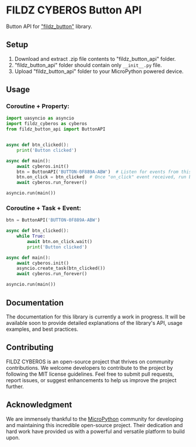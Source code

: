 # FILDZ CYBEROS Button API

Button API for ["fildz_button"](https://github.com/fildz-official/FILDZ_CYBEROS_Button) library.

## Setup

1. Download and extract .zip file contents to "fildz_button_api" folder.
2. "fildz_button_api" folder should contain only `__init__.py` file.
3. Upload "fildz_button_api" folder to your MicroPython powered device.

## Usage

### Coroutine + Property:

```Python
import uasyncio as asyncio
import fildz_cyberos as cyberos
from fildz_button_api import ButtonAPI


async def btn_clicked():
    print('Button clicked')

async def main():
    await cyberos.init()
    btn = ButtonAPI('BUTTON-0F889A-ABW')  # Listen for events from this cyberware. 
    btn.on_click = btn_clicked  # Once "on_click" event received, run btn_clicked() coroutine.
    await cyberos.run_forever()

asyncio.run(main())
```

### Coroutine + Task + Event:

```Python
btn = ButtonAPI('BUTTON-0F889A-ABW')

async def btn_clicked():
    while True:
        await btn.on_click.wait()
        print('Button clicked')

async def main():
    await cyberos.init()
    asyncio.create_task(btn_clicked())
    await cyberos.run_forever()

asyncio.run(main())
```

## Documentation

The documentation for this library is currently a work in progress. It will be available soon to provide detailed explanations of the library's API, usage examples, and best practices.

## Contributing

FILDZ CYBEROS is an open-source project that thrives on community contributions. We welcome developers to contribute to the project by following the MIT license guidelines. Feel free to submit pull requests, report issues, or suggest enhancements to help us improve the project further.

## Acknowledgment 

We are immensely thankful to the [MicroPython](https://github.com/micropython/micropython) community for developing and maintaining this incredible open-source project. Their dedication and hard work have provided us with a powerful and versatile platform to build upon.
